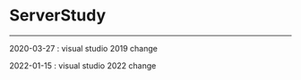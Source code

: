 # ServerStudy
----------------------------------------------
2020-03-27 : visual studio 2019 change

2022-01-15 : visual studio 2022 change